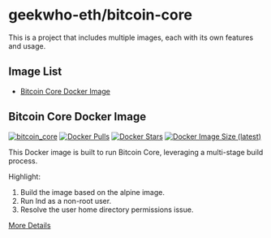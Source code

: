 # geekwho-eth/bitcoin-core

This is a project that includes multiple images, each with its own features and usage.

## Image List

- [Bitcoin Core Docker Image](27/README.md)

## Bitcoin Core Docker Image

[![bitcoin_core](https://github.com/geekwho-eth/docker-bitcoin-core/actions/workflows/bitcoin_core.yaml/badge.svg)](https://github.com/geekwho-eth/docker-bitcoin-core/actions/workflows/bitcoin_core.yaml)
[![Docker Pulls](https://img.shields.io/docker/pulls/caijiamx/bitcoin-core.svg)](https://hub.docker.com/r/caijiamx/bitcoin-core)
[![Docker Stars](https://img.shields.io/docker/stars/caijiamx/bitcoin-core.svg)](https://hub.docker.com/r/caijiamx/bitcoin-core)
[![Docker Image Size (latest)](https://img.shields.io/docker/image-size/caijiamx/bitcoin-core/latest.svg)](https://hub.docker.com/r/caijiamx/bitcoin-core)

This Docker image is built to run Bitcoin Core, leveraging a multi-stage build process.

Highlight:
1. Build the image based on the alpine image.
2. Run lnd as a non-root user.
3. Resolve the user home directory permissions issue.

[More Details](27/README.md)